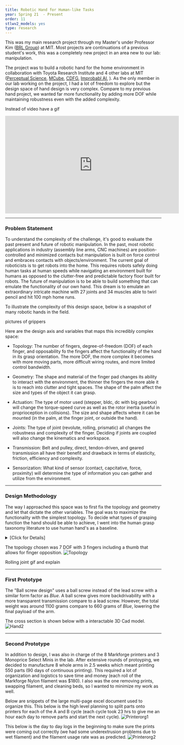 ```yaml
---
title: Robotic Hand for Human-like Tasks
year: Spring 21  - Present
order: 11
stlwv2_models: yes
type: research
---
```


This was my main research project through my Master's under Professor Kim ([BRL Group](https://biomimetics.mit.edu/)) at MIT. 
Most projects are continuations of a previous student's work, this was a completely new project in an area new to our lab: manipulation. 

The project was to build a robotic hand for the home environment in collaboration with Toyota Research Institute and 4 other labs at MIT ([Perceptual Science](http://persci.mit.edu/), [MCube](https://mcube.mit.edu/), [CDFG](https://cdfg.mit.edu/wojciech),   [Improbabl AI](https://people.csail.mit.edu/pulkitag/), ).
As the only member in our lab working on the project, I had a lot of freedom to explore but the design space of hand design is very complex. 
Compare to my previous hand project, we wanted far more functionality by adding more DOF while maintaining robustness even with the added complexity.

Instead of video have a gif
<iframe width="560" height="315" src="https://www.youtube.com/embed/RCQNIgySaYw" frameborder="0" allow="accelerometer; autoplay; encrypted-media; gyroscope; picture-in-picture" allowfullscreen></iframe>

<!--
<details><summary>Hello</summary>

Note the <b> double enter </b> or else Markdown won't work!
 <img src="/website/assets/images/1HandsPbrighter.jpg" alt="test" width="500" height="600">

</details>


A model of the arm:
<div class="stlwv2-model" data-model-url="/website/assets/models/longboard_remote.stl"></div>
 find and make stl -->

---
### Problem Statement

To understand the complexity of the challenge, it's good to evaluate the past present and future of robotic manipulation. 
In the past, most robotic applications in industry (assembly line arms, CNC machines) are position-controlled and minimized contacts  but manipulation is built on force control and embraces contacts with objects/environment. 
The current goal of roboticists is to get robots into the home.
This requires robots safely doing human tasks at human speeds while navigating an environment built for humans as opposed to the clutter-free and predictable factory floor built for robots.
The future of manipulation is to be able to build something that can emulate the functionality of our own hand.
This dream is to emulate an extraordinary intricate machine with 27 joints and 34 muscles able to twirl pencil and hit 100 mph home runs.

To illustrate the complexity of this design space, below is a snapshot of many robotic hands in the field.

pictures of grippers

Here are the design axis and variables that maps this incredibly complex space:

- Topology:
The number of fingers, degree-of-freedom (DOF) of each finger, and opposability fo the fingers affect the functionality of the hand in its grasp orientation.
The more DOF, the more complex it becomes with more moving parts, more difficult wiring routes, and more limited control bandwidth. 

- Geometry: 
The shape and material of the finger pad changes its ability to interact with the environment, the thinner the fingers the more able it is to reach into clutter and tight spaces.
The shape of the palm affect the size and types of the object it can grasp. 

- Actuation:
The type of motor used (stepper, bldc, dc with big gearbox) will change the torque-speed curve as well as the rotor inertia (useful in proprioception in collisions).
The size and shape affects where it can be mounted (in the palm, at the finger joint, or outside the hand).

- Joints:
The type of joint (revolute, rolling, prismatic) all changes the robustness and complexity of the finger. 
Deciding if joints are coupled will also change the kinematics and workspace. 

- Transmission:
Belt and pulley, direct, tendon-driven, and geared transmission all have their benefit and drawback in terms of elasticity, friction, efficiency and complexity.

- Sensorization:
What kind of sensor (contact, capcitative, force, proximity) will determine the type of information you can gather and utilize from the environment.

<!--
The complexity of the space is compounded by the inter-dependency of these core design axes. 
For example, by choosing a revolute joint makes a tendon driven transmission more difficult without adding a pulley to maintain the constant length of retraction.
Without tendon-driven transmission, that means that the actuators can't be placed outside the hand (tendons and redirect pulleys allows the actuation to be placed far from the joint)
This constricts the size of the motor's themselves if you have to put all the actuation in the hand.
 -->

---
### Design Methodology

The way I approached this space was to first fix the topology and geometry and let that dictate the other variables.
The goal was to maximize the functionality with the simplest topology.
To decide what types of grasping function the hand should be able to achieve, I went into the human grasp taxonomy literature to use human hand's as a baseline.

<details><summary>[Click for Details]</summary>

(go into details with the grasp taxonomy stuff)
 <img src="/website/assets/images/1HandsPbrighter.jpg" alt="test" width="500" height="600">

</details>

The topology chosen was 7 DOF with 3 fingers including a thumb that allows for finger opposition.
![Topology](/website/assets/images/31HandTopology.gif)

Rolling joint gif and explain



---
### First Prototype


The "Ball screw design" uses a ball screw instead of the lead screw with a similar form factor as *Blue*.
A ball screw gives more backdrivability with a more transparent transmission compare to a lead screw.
However, the total weight was around 1100 grams compare to 660 grams of *Blue*, lowering the final payload of the arm.

The cross section is shown below with a interactable 3D Cad model.
![Hand2](/website/assets/images/04Hand2.jpg)
<div class="stlwv2-model" data-model-url="/website/assets/models/BallScrewHandGood.STL"></div>
<!-- find and make stl -->

---
### Second Prototype

In addition to design, I was also in charge of the 8 Markforge printers and 3 Monoprice Select Minis in the lab.
After extensive rounds of protoyping, we decided to manufacture 8 whole arms in 2.5 weeks which meant printing 550 parts (90 days of continuous printing).
This required a lot of organization and logistics to save time and money (each roll of the Markforge Nylon filament was $180). 
I also was the one removing prints, swapping filament, and cleaning beds, so I wanted to minimize my work as well.

Below are snippets of the large multi-page excel document used to organize this. 
This below is the high level planning to split parts onto printers for each of the A and B cycle (each cycle took 23 hrs to give me an hour each day to remove parts and start the next cycle).
![Printerorg1](/website/assets/images/04PrinterOrg1.png)

This below is the day to day logs in the beginning to make sure the prints were coming out correctly (we had some underextrusion problems due to wet filament) and the filament usage rate was as predicted.
![Printerorg2](/website/assets/images/04PrinterOrg2.png)

